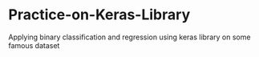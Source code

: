 # Practice-on-Keras-Library
Applying binary classification and regression using keras library on some famous dataset

